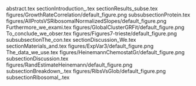 abstract.tex
sectionIntroduction_.tex
sectionResults_subse.tex
figures/GrowthRateCorrelation/default_figure.png
subsubsectionProtein.tex
figures/AllProtsVSRibosomalNormalizedSlopes/default_figure.png
Furthermore_we_exami.tex
figures/GlobalClusterGRFit/default_figure.png
To_conclude_we_obser.tex
figures/Figures7-trieste/default_figure.png
subsubsectionThe_con.tex
sectionDiscussion_We.tex
sectionMaterials_and.tex
figures/ExpVar3/default_figure.png
The_data_we_use.tex
figures/HeinemannChemostatGr/default_figure.png
subsectionDiscussion.tex
figures/RandEstimateHeinemann/default_figure.png
subsectionBreakdown_.tex
figures/RibsVsGlob/default_figure.png
subsectionRibosomal_.tex
